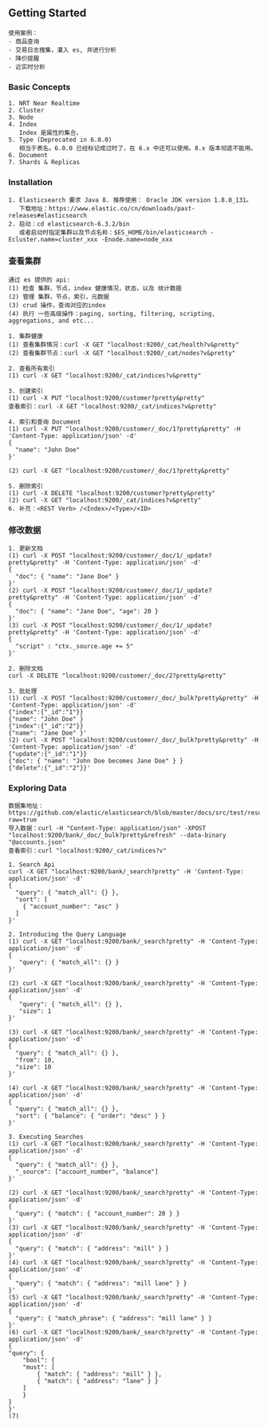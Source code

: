 ## Getting Started
    使用案例：
    - 商品查询
    - 交易日志搜集，灌入 es, 并进行分析
    - 降价提醒
    - 近实时分析
### Basic Concepts
    1. NRT Near Realtime 
    2. Cluster 
    3. Node
    4. Index
       Index 是属性的集合，
    5. Type (Deprecated in 6.0.0) 
       相当于表名。6.0.0 已经标记成过时了，在 6.x 中还可以使用。8.x 版本彻底不能用。
    6. Document
    7. Shards & Replicas
### Installation
    1. Elasticsearch 要求 Java 8. 推荐使用： Oracle JDK version 1.8.0_131。
       下载地址：https://www.elastic.co/cn/downloads/past-releases#elasticsearch 
    2. 启动：cd elasticsearch-6.3.2/bin
       或者启动时指定集群以及节点名称：$ES_HOME/bin/elasticsearch -Ecluster.name=cluster_xxx -Enode.name=node_xxx

### 查看集群
    通过 es 提供的 api:
    (1) 检查 集群，节点，index 健康情况，状态，以及 统计数据
    (2) 管理 集群，节点，索引，元数据
    (3) crud 操作，查询对应的index
    (4) 执行 一些高级操作：paging, sorting, filtering, scripting, aggregations, and etc...
    
    1. 集群健康
    (1) 查看集群情况：curl -X GET "localhost:9200/_cat/health?v&pretty"
    (2) 查看集群节点：curl -X GET "localhost:9200/_cat/nodes?v&pretty"
   
    2. 查看所有索引
    (1) curl -X GET "localhost:9200/_cat/indices?v&pretty"
    
    3. 创建索引
    (1) curl -X PUT "localhost:9200/customer?pretty&pretty"
    查看索引：curl -X GET "localhost:9200/_cat/indices?v&pretty"

    4. 索引和查询 Document
    (1) curl -X PUT "localhost:9200/customer/_doc/1?pretty&pretty" -H 'Content-Type: application/json' -d'
    {
      "name": "John Doe"
    }'

    (2) curl -X GET "localhost:9200/customer/_doc/1?pretty&pretty"
    
    5. 删除索引
    (1) curl -X DELETE "localhost:9200/customer?pretty&pretty"
    (2) curl -X GET "localhost:9200/_cat/indices?v&pretty"
    6. 补充：<REST Verb> /<Index>/<Type>/<ID>
   
### 修改数据
    1. 更新文档
    (1) curl -X POST "localhost:9200/customer/_doc/1/_update?pretty&pretty" -H 'Content-Type: application/json' -d'
    {
      "doc": { "name": "Jane Doe" }
    }'
    (2) curl -X POST "localhost:9200/customer/_doc/1/_update?pretty&pretty" -H 'Content-Type: application/json' -d'
    {
      "doc": { "name": "Jane Doe", "age": 20 }
    }'
    (3) curl -X POST "localhost:9200/customer/_doc/1/_update?pretty&pretty" -H 'Content-Type: application/json' -d'
    {
      "script" : "ctx._source.age += 5"
    }'

    2. 删除文档
    curl -X DELETE "localhost:9200/customer/_doc/2?pretty&pretty"

    3. 批处理
    (1) curl -X POST "localhost:9200/customer/_doc/_bulk?pretty&pretty" -H 'Content-Type: application/json' -d'
    {"index":{"_id":"1"}}
    {"name": "John Doe" }
    {"index":{"_id":"2"}}
    {"name": "Jane Doe" }'
    (2) curl -X POST "localhost:9200/customer/_doc/_bulk?pretty&pretty" -H 'Content-Type: application/json' -d'
    {"update":{"_id":"1"}}
    {"doc": { "name": "John Doe becomes Jane Doe" } }
    {"delete":{"_id":"2"}}'

### Exploring Data
    数据集地址：https://github.com/elastic/elasticsearch/blob/master/docs/src/test/resources/accounts.json?raw=true
    导入数据：curl -H "Content-Type: application/json" -XPOST "localhost:9200/bank/_doc/_bulk?pretty&refresh" --data-binary "@accounts.json"
    查看索引：curl "localhost:9200/_cat/indices?v"
    
    1. Search Api
    curl -X GET "localhost:9200/bank/_search?pretty" -H 'Content-Type: application/json' -d'
    {
      "query": { "match_all": {} },
      "sort": [
        { "account_number": "asc" }
      ]
    }'

    2. Introducing the Query Language 
    (1) curl -X GET "localhost:9200/bank/_search?pretty" -H 'Content-Type: application/json' -d'
    {
       "query": { "match_all": {} }
    }'

    (2) curl -X GET "localhost:9200/bank/_search?pretty" -H 'Content-Type: application/json' -d'
    {
       "query": { "match_all": {} },
       "size": 1
    }'

    (3) curl -X GET "localhost:9200/bank/_search?pretty" -H 'Content-Type: application/json' -d'
    {
      "query": { "match_all": {} },
      "from": 10,
      "size": 10
    }'

    (4) curl -X GET "localhost:9200/bank/_search?pretty" -H 'Content-Type: application/json' -d'
    {
      "query": { "match_all": {} },
      "sort": { "balance": { "order": "desc" } }
    }'
 
    3. Executing Searches
    (1) curl -X GET "localhost:9200/bank/_search?pretty" -H 'Content-Type: application/json' -d'
    {
      "query": { "match_all": {} },
      "_source": ["account_number", "balance"]
    }'

    (2) curl -X GET "localhost:9200/bank/_search?pretty" -H 'Content-Type: application/json' -d'
    {
      "query": { "match": { "account_number": 20 } }
    }'
    (3) curl -X GET "localhost:9200/bank/_search?pretty" -H 'Content-Type: application/json' -d'
    {
      "query": { "match": { "address": "mill" } }
    }'
    (4) curl -X GET "localhost:9200/bank/_search?pretty" -H 'Content-Type: application/json' -d'
    {
      "query": { "match": { "address": "mill lane" } }
    }'
    (5) curl -X GET "localhost:9200/bank/_search?pretty" -H 'Content-Type: application/json' -d'
    {
      "query": { "match_phrase": { "address": "mill lane" } }
    }'
    (6) curl -X GET "localhost:9200/bank/_search?pretty" -H 'Content-Type: application/json' -d'
    {
    "query": {
        "bool": {
        "must": [
            { "match": { "address": "mill" } },
            { "match": { "address": "lane" } }
        ]
        }
    }
    }'
    (7) 






    
 


      